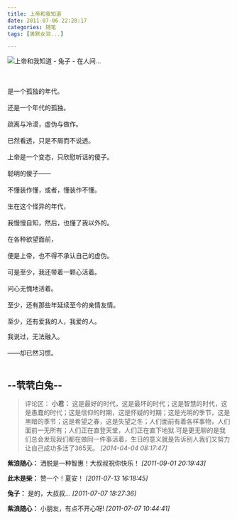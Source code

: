 ```yaml
---
title: 上帝和我知道
date: 2011-07-06 22:28:17
categories: 随笔
tags: [男默女泪...]

---
```

![上帝和我知道 - 兔子 - 在人间...](1104789283606115334.jpg)

 <br /><br />是一个孤独的年代。<br /><br />还是一个年代的孤独。<br /><br />疏离与冷漠，虚伪与做作。<br /><br />已然看透，只是不屑而不说透。<br /><br />上帝是一个变态，只欣慰听话的傻子。<br /><br />聪明的傻子——<br /><br />不懂装作懂，或者，懂装作不懂。<br /><br />生在这个怪异的年代，<br /><br />我慢慢自知，然后，也懂了我以外的。<br /><br />在各种欲望面前，<br /><br />便是上帝，也不得不承认自己的虚伪。<br /><br />可是至少，我还带着一颗心活着。<br /><br />问心无愧地活着。<br /><br />至少，还有那些年延续至今的亲情友情。<br /><br />至少，还有爱我的人，我爱的人。

我说过，无法融入。<br /><br />——却已然习惯。<br /><br />

--茕茕白兔--
---
>评论区：
>**小君：** 这是最好的时代，这是最坏的时代；这是智慧的时代，这是愚蠢的时代；这是信仰的时期，这是怀疑的时期；这是光明的季节，这是黑暗的季节；这是希望之春，这是失望之冬；人们面前有着各样事物，人们面前一无所有；人们正在直登天堂，人们正在直下地狱.可是更无聊的是我们总会发现我们都在做同一件事活着，生日的意义就是告诉别人我们又努力让自己成功多活了365天。  *[2014-04-04 08:17:47]*
>
**紫浪随心：** 洒脱是一种智惠！大叔叔祝你快乐！  *[2011-09-01 20:19:43]*
>
**此木是柴：** 赞一个！夏安！  *[2011-07-13 16:18:45]*
>
**兔子：** 是的，大叔叔…  *[2011-07-07 18:27:36]*
>
**紫浪随心：** 小朋友，有点不开心呀!  *[2011-07-07 10:44:41]*
>
